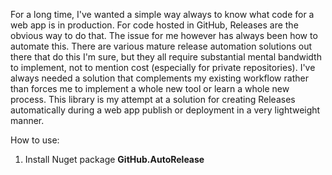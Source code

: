 For a long time, I've wanted a simple way always to know what code for a web app is in production. For code hosted in GitHub, Releases are the obvious way to do that. The issue for me however has always been how to automate this. There are various mature release automation solutions out there that do this I'm sure, but they all require substantial mental bandwidth to implement, not to mention cost (especially for private repositories). I've always needed a solution that complements my existing workflow rather than forces me to implement a whole new tool or learn a whole new process. This library is my attempt at a solution for creating Releases automatically during a web app publish or deployment in a very lightweight manner.

How to use:
1. Install Nuget package **GitHub.AutoRelease**
